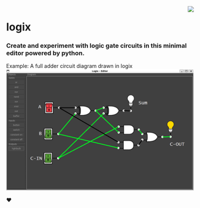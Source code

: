 <img src="https://www.python.org/static/community_logos/python-powered-w-140x56.png" align="right" />

# logix 
<h3>Create and experiment with logic gate circuits in this minimal editor powered by python.</h3>


Example: A full adder circuit diagram drawn in logix
<img src="assets/screenshot.png">

❤️
